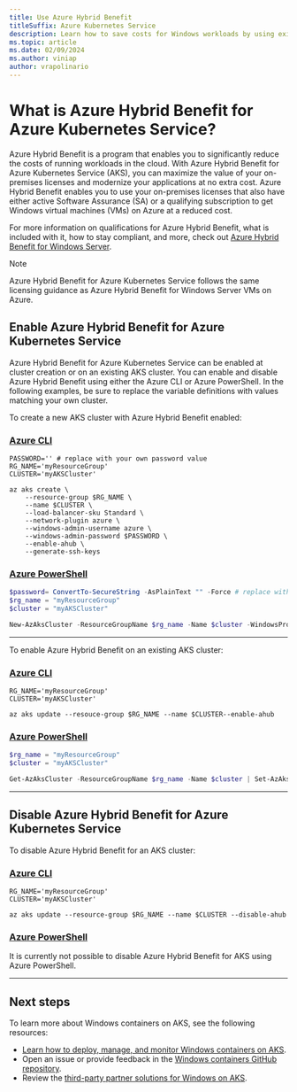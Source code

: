 ```yaml
---
title: Use Azure Hybrid Benefit
titleSuffix: Azure Kubernetes Service
description: Learn how to save costs for Windows workloads by using existing Windows Server licenses on Azure Kubernetes Service.
ms.topic: article
ms.date: 02/09/2024
ms.author: viniap
author: vrapolinario
---
```


# What is Azure Hybrid Benefit for Azure Kubernetes Service?

Azure Hybrid Benefit is a program that enables you to significantly reduce the costs of running workloads in the cloud. With Azure Hybrid Benefit for Azure Kubernetes Service (AKS), you can maximize the value of your on-premises licenses and modernize your applications at no extra cost. Azure Hybrid Benefit enables you to use your on-premises licenses that also have either active Software Assurance (SA) or a qualifying subscription to get Windows virtual machines (VMs) on Azure at a reduced cost.

For more information on qualifications for Azure Hybrid Benefit, what is included with it, how to stay compliant, and more, check out [Azure Hybrid Benefit for Windows Server](/azure/virtual-machines/windows/hybrid-use-benefit-licensing).

>[!Note]
>Azure Hybrid Benefit for Azure Kubernetes Service follows the same licensing guidance as Azure Hybrid Benefit for Windows Server VMs on Azure.

## Enable Azure Hybrid Benefit for Azure Kubernetes Service

Azure Hybrid Benefit for Azure Kubernetes Service can be enabled at cluster creation or on an existing AKS cluster. You can enable and disable Azure Hybrid Benefit using either the Azure CLI or Azure PowerShell. In the following examples, be sure to replace the variable definitions with values matching your own cluster.

To create a new AKS cluster with Azure Hybrid Benefit enabled:

### [Azure CLI](#tab/azure-cli/linux)

```azurecli-interactive
PASSWORD='' # replace with your own password value
RG_NAME='myResourceGroup'
CLUSTER='myAKSCluster'

az aks create \
    --resource-group $RG_NAME \
    --name $CLUSTER \
    --load-balancer-sku Standard \
    --network-plugin azure \
    --windows-admin-username azure \
    --windows-admin-password $PASSWORD \
    --enable-ahub \
    --generate-ssh-keys
```

### [Azure PowerShell](#tab/azure-powershell)

```powershell
$password= ConvertTo-SecureString -AsPlainText "" -Force # replace with your own password value
$rg_name = "myResourceGroup"
$cluster = "myAKSCluster"

New-AzAksCluster -ResourceGroupName $rg_name -Name $cluster -WindowsProfileAdminUserName azureuser -WindowsProfileAdminUserPassword $cred -NetworkPlugin azure -NodeVmSetType VirtualMachineScaleSets --EnableAHUB
```

---

To enable Azure Hybrid Benefit on an existing AKS cluster:

### [Azure CLI](#tab/azure-cli/linux)

```azurecli
RG_NAME='myResourceGroup'
CLUSTER='myAKSCluster'

az aks update --resouce-group $RG_NAME --name $CLUSTER--enable-ahub
```

### [Azure PowerShell](#tab/azure-powershell)

```powershell
$rg_name = "myResourceGroup"
$cluster = "myAKSCluster"

Get-AzAksCluster -ResourceGroupName $rg_name -Name $cluster | Set-AzAksCluster -EnableAHUB
```

---

## Disable Azure Hybrid Benefit for Azure Kubernetes Service

To disable Azure Hybrid Benefit for an AKS cluster:

### [Azure CLI](#tab/azure-cli/linux)

```azurecli
RG_NAME='myResourceGroup'
CLUSTER='myAKSCluster'

az aks update --resource-group $RG_NAME --name $CLUSTER --disable-ahub
```

### [Azure PowerShell](#tab/azure-powershell)

It is currently not possible to disable Azure Hybrid Benefit for AKS using Azure PowerShell.

---

## Next steps

To learn more about Windows containers on AKS, see the following resources:

* [Learn how to deploy, manage, and monitor Windows containers on AKS](/training/paths/deploy-manage-monitor-wincontainers-aks).
* Open an issue or provide feedback in the [Windows containers GitHub repository](https://github.com/microsoft/Windows-Containers/issues).
* Review the [third-party partner solutions for Windows on AKS](windows-aks-partner-solutions.md).

